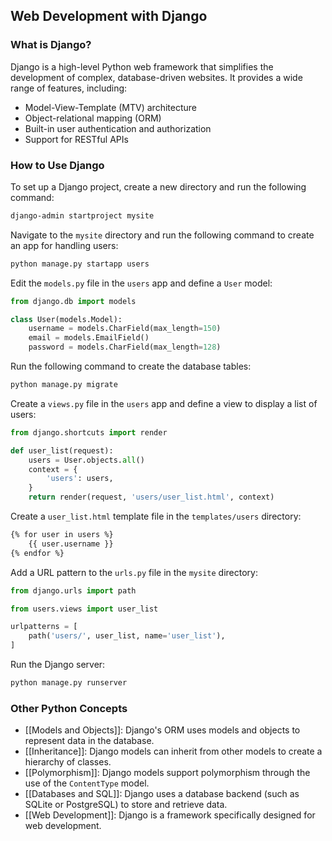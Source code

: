 ## Web Development with Django

### What is Django?
Django is a high-level Python web framework that simplifies the development of complex, database-driven websites. It provides a wide range of features, including:

- Model-View-Template (MTV) architecture
- Object-relational mapping (ORM)
- Built-in user authentication and authorization
- Support for RESTful APIs

### How to Use Django
To set up a Django project, create a new directory and run the following command:

```bash
django-admin startproject mysite
```

Navigate to the `mysite` directory and run the following command to create an app for handling users:

```bash
python manage.py startapp users
```

Edit the `models.py` file in the `users` app and define a `User` model:

```python
from django.db import models

class User(models.Model):
    username = models.CharField(max_length=150)
    email = models.EmailField()
    password = models.CharField(max_length=128)
```

Run the following command to create the database tables:

```bash
python manage.py migrate
```

Create a `views.py` file in the `users` app and define a view to display a list of users:

```python
from django.shortcuts import render

def user_list(request):
    users = User.objects.all()
    context = {
        'users': users,
    }
    return render(request, 'users/user_list.html', context)
```

Create a `user_list.html` template file in the `templates/users` directory:

```html
{% for user in users %}
    {{ user.username }}
{% endfor %}
```

Add a URL pattern to the `urls.py` file in the `mysite` directory:

```python
from django.urls import path

from users.views import user_list

urlpatterns = [
    path('users/', user_list, name='user_list'),
]
```

Run the Django server:

```bash
python manage.py runserver
```

### Other Python Concepts

- [[Models and Objects]]: Django's ORM uses models and objects to represent data in the database.
- [[Inheritance]]: Django models can inherit from other models to create a hierarchy of classes.
- [[Polymorphism]]: Django models support polymorphism through the use of the `ContentType` model.
- [[Databases and SQL]]: Django uses a database backend (such as SQLite or PostgreSQL) to store and retrieve data.
- [[Web Development]]: Django is a framework specifically designed for web development.